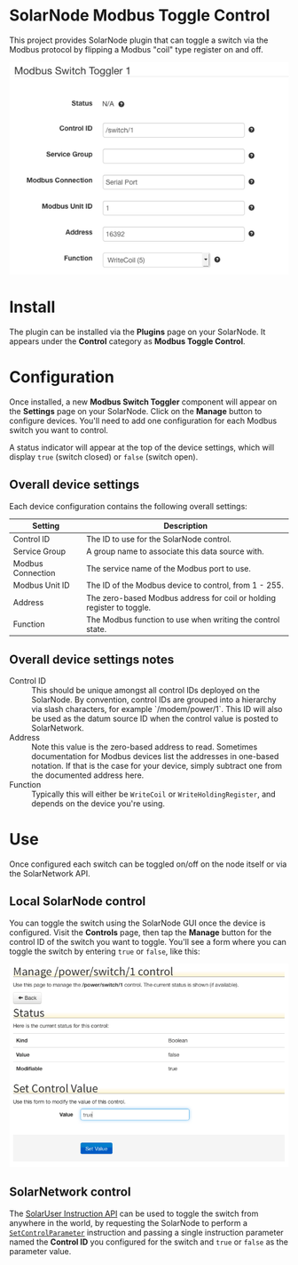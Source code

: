# SolarNode Modbus Toggle Control

This project provides SolarNode plugin that can toggle a switch via the
Modbus protocol by flipping a Modbus "coil" type register on and off.

![settings](docs/solarnode-modbus-toggle-settings.png)

# Install

The plugin can be installed via the **Plugins** page on your SolarNode. It
appears under the **Control** category as **Modbus Toggle Control**.

# Configuration

Once installed, a new **Modbus Switch Toggler** component will appear on the
**Settings** page on your SolarNode. Click on the **Manage** button to configure
devices. You'll need to add one configuration for each Modbus switch you want to
control.

A status indicator will appear at the top of the device settings, which will
display `true` (switch closed) or `false` (switch open).

## Overall device settings

Each device configuration contains the following overall settings:

| Setting            | Description                                                                      |
|--------------------|----------------------------------------------------------------------------------|
| Control ID         | The ID to use for the SolarNode control.                                         |
| Service Group      | A group name to associate this data source with.                                 |
| Modbus Connection  | The service name of the Modbus port to use.                                      |
| Modbus Unit ID     | The ID of the Modbus device to control, from 1 - 255.                            |
| Address            | The zero-based Modbus address for coil or holding register to toggle.            |
| Function           | The Modbus function to use when writing the control state.                       |

## Overall device settings notes

<dl>
	<dt>Control ID</dt>
	<dd>This should be unique amongst all control IDs deployed on the SolarNode. By convention,
	control IDs are grouped into a hierarchy via slash characters, for example `/modem/power/1`.
	This ID will also be used as the datum source ID when the control value is posted to
	SolarNetwork.</dd>
	<dt>Address</dT>
	<dd>Note this value is the zero-based address to read. Sometimes documentation for Modbus
	devices list the addresses in one-based notation. If that is the case for your device,
	simply subtract one from the documented address here.</dd>
	<dt>Function</dT>
	<dd>Typically this will either be <code>WriteCoil</code> or <code>WriteHoldingRegister</code>,
	and depends on the device you're using.</dd>
</dl>

# Use

Once configured each switch can be toggled on/off on the node itself or via the
SolarNetwork API.

## Local SolarNode control

You can toggle the switch using the SolarNode GUI once the device is configured.
Visit the **Controls** page, then tap the **Manage** button for the control ID
of the switch you want to toggle. You'll see a form where you can toggle the
switch by entering `true` or `false`, like this:

![settings](docs/solarnode-modbus-toggle-control.png)

## SolarNetwork control

The [SolarUser Instruction API](https://github.com/SolarNetwork/solarnetwork/wiki/SolarUser-API#queue-instruction)
can be used to toggle the switch from anywhere in the world, by requesting the
SolarNode to perform a [`SetControlParameter`](https://github.com/SolarNetwork/solarnetwork/wiki/SolarUser-API-enumerated-types#setcontrolparameter)
instruction and passing a single instruction parameter named the **Control ID** you
configured for the switch and `true` or `false` as the parameter value.

